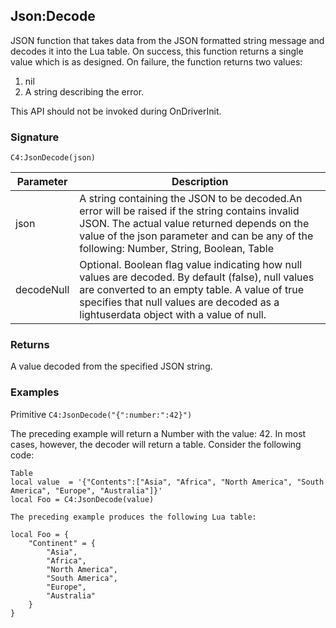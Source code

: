 ## Json:Decode

JSON function that takes data from the JSON formatted string message and decodes it into the Lua table. On success, this function returns a single value which is as designed. On failure, the function returns two
values:

1. nil
2. A string describing the error.

This API should not be invoked during OnDriverInit.


### Signature

`C4:JsonDecode(json)`


| Parameter | Description |
| --- | --- |
| json | A string containing the JSON to be decoded.An error will be raised if the string contains invalid JSON. The actual value returned depends on the value of the json parameter and can be any of the following: Number, String, Boolean, Table
| decodeNull | Optional. Boolean flag value indicating how null values are decoded. By default (false), null values are converted to an empty table. A value of true specifies that null values are decoded as a lightuserdata object with a value of null.


### Returns

A value decoded from the specified JSON string.


### Examples

Primitive
`C4:JsonDecode("{":number:":42}")`

The preceding example will return a Number with the value: 42. In most cases, however, the decoder will return a table. Consider the following code:

```
Table
local value  = '{"Contents":["Asia", "Africa", "North America", "South America", "Europe", "Australia"]}'
local Foo = C4:JsonDecode(value)

The preceding example produces the following Lua table:

local Foo = {
	"Continent" = {
		"Asia",
		"Africa", 
		"North America", 
		"South America", 
		"Europe", 
		"Australia"
	}
}
```